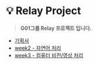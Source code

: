 # 💡 Relay Project

> **G01그룹 Relay 프로젝트 입니다.**  

* [기획서](./planning/README.md)  
* [week2 - 자연어 처리](./week2)  
* [week3 - 컴퓨터 비전/영상 처리](./week3)  
